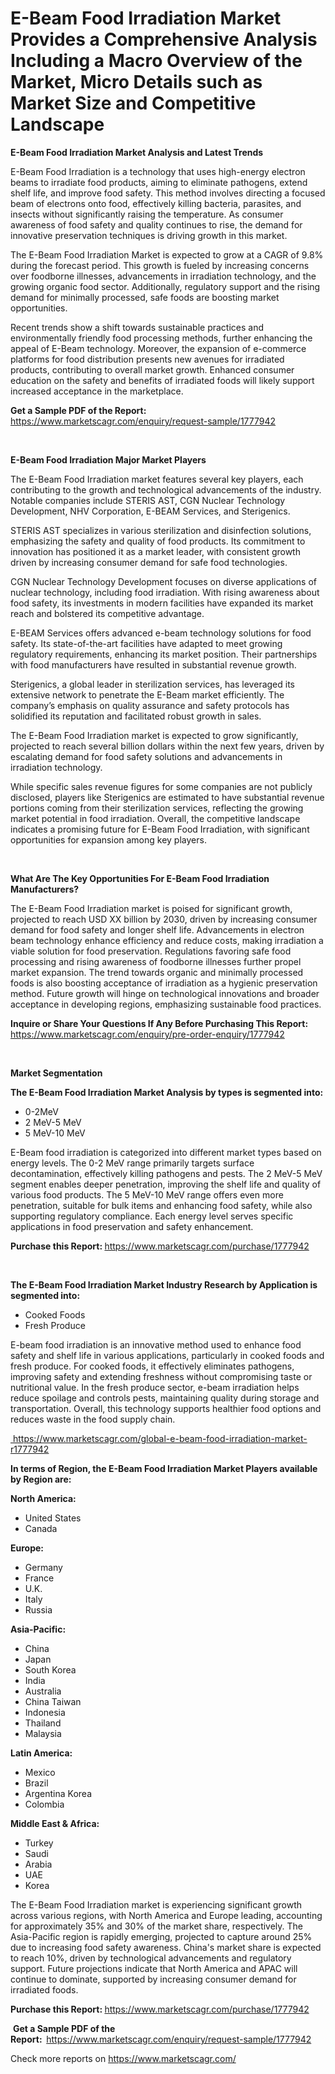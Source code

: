 <p><h1>E-Beam Food Irradiation Market Provides a Comprehensive Analysis Including a Macro Overview of the Market, Micro Details such as Market Size and Competitive Landscape</h1></p><p><strong>E-Beam Food Irradiation Market Analysis and Latest Trends</strong></p>
<p><p>E-Beam Food Irradiation is a technology that uses high-energy electron beams to irradiate food products, aiming to eliminate pathogens, extend shelf life, and improve food safety. This method involves directing a focused beam of electrons onto food, effectively killing bacteria, parasites, and insects without significantly raising the temperature. As consumer awareness of food safety and quality continues to rise, the demand for innovative preservation techniques is driving growth in this market.</p><p>The E-Beam Food Irradiation Market is expected to grow at a CAGR of 9.8% during the forecast period. This growth is fueled by increasing concerns over foodborne illnesses, advancements in irradiation technology, and the growing organic food sector. Additionally, regulatory support and the rising demand for minimally processed, safe foods are boosting market opportunities. </p><p>Recent trends show a shift towards sustainable practices and environmentally friendly food processing methods, further enhancing the appeal of E-Beam technology. Moreover, the expansion of e-commerce platforms for food distribution presents new avenues for irradiated products, contributing to overall market growth. Enhanced consumer education on the safety and benefits of irradiated foods will likely support increased acceptance in the marketplace.</p></p>
<p><strong>Get a Sample PDF of the Report:&nbsp;</strong> <a href="https://www.marketscagr.com/enquiry/request-sample/1777942?utm_campaign=2648&utm_medium=2&utm_source=Github&utm_content=ia&utm_term=11032025&utm_id=e-beam-food-irradiation">https://www.marketscagr.com/enquiry/request-sample/1777942</a></p>
<p>&nbsp;</p>
<p><strong>E-Beam Food Irradiation Major Market Players</strong></p>
<p><p>The E-Beam Food Irradiation market features several key players, each contributing to the growth and technological advancements of the industry. Notable companies include STERIS AST, CGN Nuclear Technology Development, NHV Corporation, E-BEAM Services, and Sterigenics. </p><p>STERIS AST specializes in various sterilization and disinfection solutions, emphasizing the safety and quality of food products. Its commitment to innovation has positioned it as a market leader, with consistent growth driven by increasing consumer demand for safe food technologies.</p><p>CGN Nuclear Technology Development focuses on diverse applications of nuclear technology, including food irradiation. With rising awareness about food safety, its investments in modern facilities have expanded its market reach and bolstered its competitive advantage.</p><p>E-BEAM Services offers advanced e-beam technology solutions for food safety. Its state-of-the-art facilities have adapted to meet growing regulatory requirements, enhancing its market position. Their partnerships with food manufacturers have resulted in substantial revenue growth.</p><p>Sterigenics, a global leader in sterilization services, has leveraged its extensive network to penetrate the E-Beam market efficiently. The company’s emphasis on quality assurance and safety protocols has solidified its reputation and facilitated robust growth in sales.</p><p>The E-Beam Food Irradiation market is expected to grow significantly, projected to reach several billion dollars within the next few years, driven by escalating demand for food safety solutions and advancements in irradiation technology.</p><p>While specific sales revenue figures for some companies are not publicly disclosed, players like Sterigenics are estimated to have substantial revenue portions coming from their sterilization services, reflecting the growing market potential in food irradiation. Overall, the competitive landscape indicates a promising future for E-Beam Food Irradiation, with significant opportunities for expansion among key players.</p></p>
<p>&nbsp;</p>
<p><strong>What Are The Key Opportunities For E-Beam Food Irradiation Manufacturers?</strong></p>
<p><p>The E-Beam Food Irradiation market is poised for significant growth, projected to reach USD XX billion by 2030, driven by increasing consumer demand for food safety and longer shelf life. Advancements in electron beam technology enhance efficiency and reduce costs, making irradiation a viable solution for food preservation. Regulations favoring safe food processing and rising awareness of foodborne illnesses further propel market expansion. The trend towards organic and minimally processed foods is also boosting acceptance of irradiation as a hygienic preservation method. Future growth will hinge on technological innovations and broader acceptance in developing regions, emphasizing sustainable food practices.</p></p>
<p><strong>Inquire or Share Your Questions If Any Before Purchasing This Report:</strong> <a href="https://www.marketscagr.com/enquiry/pre-order-enquiry/1777942?utm_campaign=2648&utm_medium=2&utm_source=Github&utm_content=ia&utm_term=11032025&utm_id=e-beam-food-irradiation">https://www.marketscagr.com/enquiry/pre-order-enquiry/1777942</a></p>
<p>&nbsp;</p>
<p><strong>Market Segmentation</strong></p>
<p><strong>The E-Beam Food Irradiation Market Analysis by types is segmented into:</strong></p>
<p><ul><li>0-2MeV</li><li>2 MeV-5 MeV</li><li>5 MeV-10 MeV</li></ul></p>
<p><p>E-Beam food irradiation is categorized into different market types based on energy levels. The 0-2 MeV range primarily targets surface decontamination, effectively killing pathogens and pests. The 2 MeV-5 MeV segment enables deeper penetration, improving the shelf life and quality of various food products. The 5 MeV-10 MeV range offers even more penetration, suitable for bulk items and enhancing food safety, while also supporting regulatory compliance. Each energy level serves specific applications in food preservation and safety enhancement.</p></p>
<p><strong>Purchase this Report:&nbsp;</strong><a href="https://www.marketscagr.com/purchase/1777942?utm_campaign=2648&utm_medium=2&utm_source=Github&utm_content=ia&utm_term=11032025&utm_id=e-beam-food-irradiation">https://www.marketscagr.com/purchase/1777942</a></p>
<p>&nbsp;</p>
<p><strong>The E-Beam Food Irradiation Market Industry Research by Application is segmented into:</strong></p>
<p><ul><li>Cooked Foods</li><li>Fresh Produce</li></ul></p>
<p><p>E-beam food irradiation is an innovative method used to enhance food safety and shelf life in various applications, particularly in cooked foods and fresh produce. For cooked foods, it effectively eliminates pathogens, improving safety and extending freshness without compromising taste or nutritional value. In the fresh produce sector, e-beam irradiation helps reduce spoilage and controls pests, maintaining quality during storage and transportation. Overall, this technology supports healthier food options and reduces waste in the food supply chain.</p></p>
<p><a href="https://www.marketscagr.com/global-e-beam-food-irradiation-market-r1777942?utm_campaign=2648&utm_medium=2&utm_source=Github&utm_content=ia&utm_term=11032025&utm_id=e-beam-food-irradiation">&nbsp;https://www.marketscagr.com/global-e-beam-food-irradiation-market-r1777942</a></p>
<p><strong>In terms of Region, the E-Beam Food Irradiation Market Players available by Region are:</strong></p>
<p>
    <p> <strong> North America: </strong>
        <ul>
            <li>United States</li>
            <li>Canada</li>
        </ul>
        </p> 
    <p> <strong> Europe: </strong>
        <ul>
            <li>Germany</li>
            <li>France</li>
            <li>U.K.</li>
            <li>Italy</li>
            <li>Russia</li>
        </ul>
        </p> 
    <p> <strong> Asia-Pacific: </strong>
        <ul>
            <li>China</li>
            <li>Japan</li>
            <li>South Korea</li>
            <li>India</li>
            <li>Australia</li>
            <li>China Taiwan</li>
            <li>Indonesia</li>
            <li>Thailand</li>
            <li>Malaysia</li>
        </ul>
        </p> 
    <p> <strong> Latin America: </strong>
        <ul>
            <li>Mexico</li>
            <li>Brazil</li>
            <li>Argentina Korea</li>
            <li>Colombia</li>
        </ul>
        </p> 
    <p> <strong> Middle East & Africa: </strong>
        <ul>
            <li>Turkey</li>
            <li>Saudi</li>
            <li>Arabia</li>
            <li>UAE</li>
            <li>Korea</li>
        </ul>
    </p>
    </p>
<p><p>The E-Beam Food Irradiation market is experiencing significant growth across various regions, with North America and Europe leading, accounting for approximately 35% and 30% of the market share, respectively. The Asia-Pacific region is rapidly emerging, projected to capture around 25% due to increasing food safety awareness. China's market share is expected to reach 10%, driven by technological advancements and regulatory support. Future projections indicate that North America and APAC will continue to dominate, supported by increasing consumer demand for irradiated foods.</p></p>
<p><strong>Purchase this Report: </strong><a href="https://www.marketscagr.com/purchase/1777942?utm_campaign=2648&utm_medium=2&utm_source=Github&utm_content=ia&utm_term=11032025&utm_id=e-beam-food-irradiation">https://www.marketscagr.com/purchase/1777942</a></p>
<p>&nbsp;<strong>Get a Sample PDF of the Report:&nbsp;&nbsp;</strong><a href="https://www.marketscagr.com/enquiry/request-sample/1777942?utm_campaign=2648&utm_medium=2&utm_source=Github&utm_content=ia&utm_term=11032025&utm_id=e-beam-food-irradiation">https://www.marketscagr.com/enquiry/request-sample/1777942</a></p>
<p><strong></strong></p>
<p>Check more reports on <a href="https://www.marketscagr.com/?utm_campaign=2648&utm_medium=2&utm_source=Github&utm_content=ia&utm_term=11032025&utm_id=e-beam-food-irradiation">https://www.marketscagr.com/</a></p>